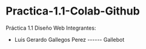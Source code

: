 # Practica-1.1-Colab-Github
Práctica 1.1 Diseño Web
Integrantes:
- Luis Gerardo Gallegos Perez ------ Gallebot